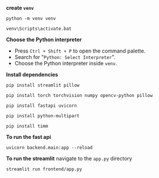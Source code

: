 **create `venv`**
```
python -m venv venv

venv\Scripts\activate.bat
```
**Choose the Python interpreter**
- Press `Ctrl + Shift + P` to open the command palette.
- Search for "`Python: Select Interpreter`".
- Choose the Python interpreter inside `venv`.

**Install dependencies**
```
pip install streamlit pillow

pip install torch torchvision numpy opencv-python pillow

pip install fastapi uvicorn

pip install python-multipart

pip install timm
```
**To run the fast api**
```
uvicorn backend.main:app --reload
```
**To run the streamlit**
navigate to the `app.py` directory
```
streamlit run frontend/app.py
```


